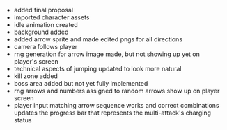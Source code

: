 - added final proposal
- imported character assets
- idle animation created
- background added
- added arrow sprite and made edited pngs for all directions
- camera follows player
- rng generation for arrow image made, but not showing up yet on player's screen
- technical aspects of jumping updated to look more natural
- kill zone added
- boss area added but not yet fully implemented
- rng arrows and numbers assigned to random arrows show up on player screen
- player input matching arrow sequence works and correct combinations updates the progress bar that represents the multi-attack's charging status
